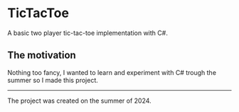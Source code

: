 # TicTacToe
A basic two player tic-tac-toe implementation with C#.

## The motivation
Nothing too fancy, I wanted to learn and experiment with C# trough the summer so I made this project.

***
The project was created on the summer of 2024.
